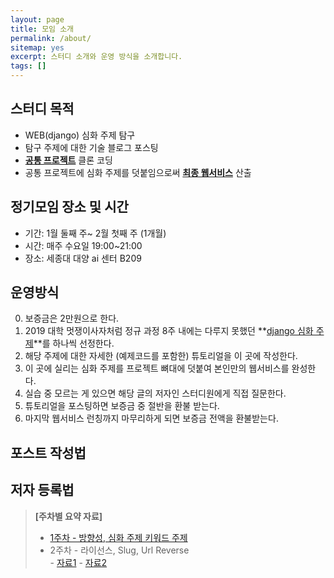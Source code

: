 ```yaml
---
layout: page
title: 모임 소개
permalink: /about/
sitemap: yes
excerpt: 스터디 소개와 운영 방식을 소개합니다.
tags: []
---
```


## 스터디 목적

* WEB(django) 심화 주제 탐구
* 탐구 주제에 대한 기술 블로그 포스팅 
* **[공통 프로젝트](http://www.yes24.com/Product/Goods/69758579)** 클론 코딩 
* 공통 프로젝트에 심화 주제를 덧붙임으로써 **[최종 웹서비스](https://web-together.github.io/results/)** 산출

## 정기모임 장소 및 시간

* 기간: 1월 둘째 주~ 2월 첫째 주 (1개월) 
* 시간: 매주 수요일 19:00~21:00 
* 장소: 세종대 대양 ai 센터 B209

## 운영방식

 0. 보증금은 2만원으로 한다.
 1. 2019 대학 멋쟁이사자처럼 정규 과정 8주 내에는 다루지 못했던 **[django 심화 주제](https://web-together.github.io/tags/)**를 하나씩 선정한다.
 2. 해당 주제에 대한 자세한 (예제코드를 포함한) 튜토리얼을 이 곳에 작성한다. 
 3. 이 곳에 실리는 심화 주제를 프로젝트 뼈대에 덧붙여 본인만의 웹서비스를 완성한다. 
 4. 실습 중 모르는 게 있으면 해당 글의 저자인 스터디원에게 직접 질문한다. 
 5. 튜토리얼을 포스팅하면 보증금 중 절반을 환불 받는다. 
 6. 마지막 웹서비스 런칭까지 마무리하게 되면 보증금 전액을 환불받는다. 

## 포스트 작성법

## 저자 등록법


> __[주차별 요약 자료]__
>
> * [1주차 - 방향성, 심화 주제 키워드 주제 ](https://github.com/web-together/web-together.github.io/files/4039287/2020.pdf)
> * 2주차 - 라이선스, Slug, Url Reverse   
    - [자료1](https://github.com/web-together/web-together.github.io/files/4076694/0115.pdf)
    - [자료2](https://github.com/web-together/Django-Shop#preview)